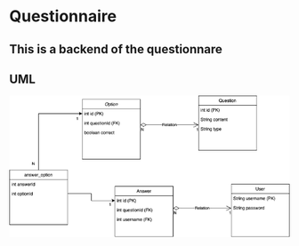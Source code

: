 # Questionnaire

## This is a backend of the questionnare

## UML
![image](https://github.com/DorisWu5410/Questionnaire/blob/main/postman_screenshot/UML.png)
